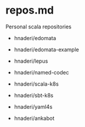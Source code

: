# repos.md

Personal scala repositories

- hnaderi/edomata
- hnaderi/edomata-example
- hnaderi/lepus
- hnaderi/named-codec
- hnaderi/scala-k8s
- hnaderi/sbt-k8s
- hnaderi/yaml4s

- hnaderi/ankabot
